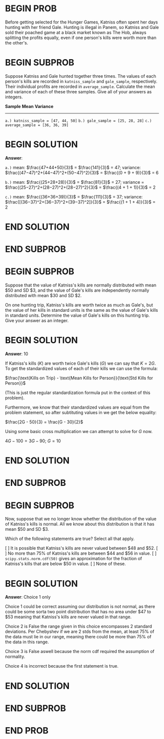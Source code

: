 # BEGIN PROB

Before getting selected for the Hunger Games, Katniss often spent her
days hunting with her friend Gale. Hunting is illegal in Panem, so
Katniss and Gale sold their poached game at a black market known as The
Hob, always splitting the profits equally, even if one person's kills
were worth more than the other's.

# BEGIN SUBPROB

Suppose Katniss and Gale hunted together three times. The values of each
person's kills are recorded in `katniss_sample` and `gale_sample`,
respectively. Their individual profits are recorded in `average_sample`.
Calculate the mean and variance of each of these three samples. Give all
of your answers as integers.

  **Sample**                              **Mean**     **Variance**
  ------------------------------------ -------------- --------------
  `a.) katniss_sample = [47, 44, 50]`
  `b.) gale_sample = [25, 28, 28]`
  `c.) average_sample = [36, 36, 39]`

# BEGIN SOLUTION

**Answer**:

`a.)` mean: $\frac{47+44+50}{3}$ = $\frac{141}{3}$ = $47$; variance: $\frac{(47−47)^2+(44−47)^2+(50−47)^2}{3}$ = $\frac{(0 + 9 + 9)}{3}$ = $6$

`b.)` mean: $\frac{(25+28+28)}{3}$ = $\frac{81}{3}$ = $27$; variance = $\frac{(25−27)^2+(28−27)^2+(28−27)^2}{3}$ = $\frac{(4 + 1 + 1)}{3}$ = $2$

`c.)` mean: $\frac{(36+36+39)}{3}$ = $\frac{111}{3}$ = $37$;  variance: $\frac{[(36−37)^2+(36−37)^2+(39−37)^2]}{3}$ = $\frac{(1 + 1 + 4)}{3}$ = $2$

# END SOLUTION

# END SUBPROB

# BEGIN SUBPROB

Suppose that the value of Katniss's kills are normally distributed with
mean $\$50$ and SD $\$3$, and the value of Gale's kills are
independently normally distributed with mean $\$30$ and SD $\$2$.

On one hunting trip, Katniss's kills are worth twice as much as Gale's,
but the value of her kills in standard units is the same as the value of
Gale's kills in standard units. Determine the value of Gale's kills on
this hunting trip. Give your answer as an integer.

# BEGIN SOLUTION

**Answer**: 10

If Katniss's kills ($K$) are worth twice Gale's kills ($G$) we can say that $K = 2G$. To get the standardized values of each of their kills we can use the formula:

$\frac{\text{Kills on Trip} - \text{Mean Kills for Person}}{\text{Std Kills for Person}}$
 
(This is just the regular standardization formula put in the context of this problem). 
  
Furthermore, we know that their standardized values are equal from the problem statement, so after subtituting values in we get the below equality:

$\frac{2G - 50}{3} = \frac{G - 30}{2}$

Using some basic cross multiplication we can attempt to solve for $G$ now. 

$4G - 100 = 3G - 90$; $G = 10$

# END SOLUTION

# END SUBPROB

# BEGIN SUBPROB

Now, suppose that we no longer know whether the distribution of the
value of Katniss's kills is normal. All we know about this distribution
is that it has mean $\$50$ and SD $\$3$.

Which of the following statements are true? Select all that apply.

[ ] It is possible that Katniss's kills are never valued between $\$48$ and $\$52$.
[ ] No more than $75\%$ of Katniss's kills are between $\$44$ and $\$56$ in value.
[ ] `scipy.stats.norm.cdf(50)` gives an approximation for the fraction of Katniss's kills that are below $\$50$ in value.
[ ] None of these.

# BEGIN SOLUTION

**Answer**: Choice 1 only

Choice 1 could be correct assuming our distribution is not normal, as there could be some sorta two point distribution that has no area under $47 to $53 meaning that Katniss's kills are never valued in that range.

Choice 2 is False the range given in this choice encompasses 2 standard deviations. Per Chebyshev if we are 2 stds from the mean, at least 75% of the data must lie in our range, meaning there could be more than 75% of the data in this range.

Choice 3 is False aswell because the norm cdf required the assumption of normality.

Choice 4 is incorrect because the first statement is true.

# END SOLUTION

# END SUBPROB

# END PROB